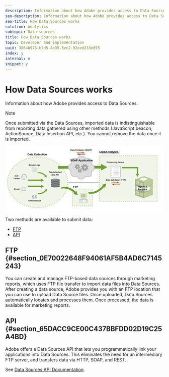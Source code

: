 ```yaml
---
description: Information about how Adobe provides access to Data Sources.
seo-description: Information about how Adobe provides access to Data Sources.
seo-title: How Data Sources works
solution: Analytics
subtopic: Data sources
title: How Data Sources works
topic: Developer and implementation
uuid: 3864b976-b7d5-4b35-8ec2-92eed233e895
index: y
internal: n
snippet: y
---
```


# How Data Sources works

Information about how Adobe provides access to Data Sources.

>[!NOTE]
>
>Once submitted via the Data Sources, imported data is indistinguishable from reporting data gathered using other methods (JavaScript beacon, ActionSource, Data Insertion API, etc.). You cannot remove the data once it is imported.

![](assets/data_sources_overview.png)

Two methods are available to submit data:

* [FTP](../c-data-sources/datasrc-how-data-sources-works.md#section_0E70022648F94061AF5B4AD6C7145243) 
* [API](../c-data-sources/datasrc-how-data-sources-works.md#section_65DACC9CE00C437BBFDD02D19C25A4BD)

## FTP {#section_0E70022648F94061AF5B4AD6C7145243}

You can create and manage FTP-based data sources through marketing reports, which uses FTP file transfer to import data files into Data Sources. After creating a data source, Adobe provides you with an FTP location that you can use to upload Data Source files. Once uploaded, Data Sources automatically locates and processes them. Once processed, the data is available for marketing reports.

## API {#section_65DACC9CE00C437BBFDD02D19C25A4BD}

Adobe offers a Data Sources API that lets you programmatically link your applications into Data Sources. This eliminates the need for an intermediary FTP server, and transfers data via HTTP, SOAP, and REST.

See [Data Sources API Documentation](https://marketing.adobe.com/developer/documentation/data-sources/c-data-sources-api). 

